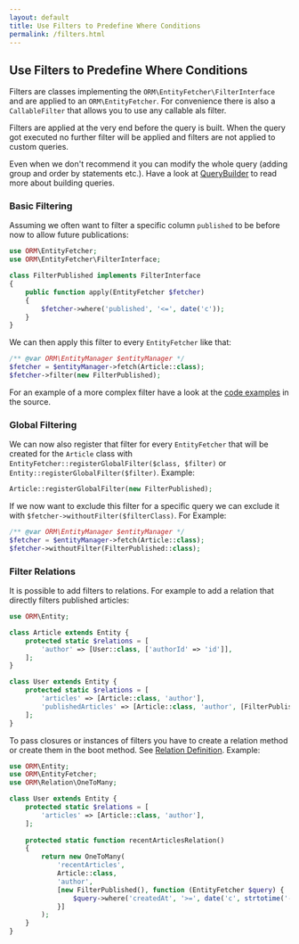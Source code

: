 ```yaml
---
layout: default
title: Use Filters to Predefine Where Conditions
permalink: /filters.html
---
```

## Use Filters to Predefine Where Conditions

Filters are classes implementing the `ORM\EntityFetcher\FilterInterface` and are applied to an `ORM\EntityFetcher`. For
convenience there is also a `CallableFilter` that allows you to use any callable als filter.

Filters are applied at the very end before the query is built. When the query got executed no further filter will be
applied and filters are not applied to custom queries.

Even when we don't recommend it you can modify the whole query (adding group and order by statements etc.). Have a look
at [QueryBuilder](querybuilder.md) to read more about building queries.

### Basic Filtering

Assuming we often want to filter a specific column `published` to be before now to allow future publications:

```php
use ORM\EntityFetcher;
use ORM\EntityFetcher\FilterInterface;

class FilterPublished implements FilterInterface
{
    public function apply(EntityFetcher $fetcher)
    {
        $fetcher->where('published', '<=', date('c'));
    }
}
```

We can then apply this filter to every `EntityFetcher` like that:

```php
/** @var ORM\EntityManager $entityManager */
$fetcher = $entityManager->fetch(Article::class);
$fetcher->filter(new FilterPublished);
```

For an example of a more complex filter have a look at the
[code examples](https://github.com/tflori/orm/blob/master/examples) in the source.

### Global Filtering

We can now also register that filter for every `EntityFetcher` that will be created for the `Article` class with
`EntityFetcher::registerGlobalFilter($class, $filter)` or `Entity::registerGlobalFilter($filter)`. Example:

```php
Article::registerGlobalFilter(new FilterPublished);
```

If we now want to exclude this filter for a specific query we can exclude it with
`$fetcher->withoutFilter($filterClass)`. For Example:

```php
/** @var ORM\EntityManager $entityManager */
$fetcher = $entityManager->fetch(Article::class);
$fetcher->withoutFilter(FilterPublished::class);
```

### Filter Relations

It is possible to add filters to relations. For example to add a relation that directly filters published articles:

```php
use ORM\Entity;

class Article extends Entity {
    protected static $relations = [
        'author' => [User::class, ['authorId' => 'id']],
    ];
}

class User extends Entity {
    protected static $relations = [
        'articles' => [Article::class, 'author'],
        'publishedArticles' => [Article::class, 'author', [FilterPublished::class]],
    ];
}
```

To pass closures or instances of filters you have to create a relation method or create them in the boot method. See
[Relation Definition](relationDefinition.md). Example:

```php
use ORM\Entity;
use ORM\EntityFetcher;
use ORM\Relation\OneToMany;

class User extends Entity {
    protected static $relations = [
        'articles' => [Article::class, 'author'],
    ];
    
    protected static function recentArticlesRelation()
    {
        return new OneToMany(
            'recentArticles', 
            Article::class, 
            'author', 
            [new FilterPublished(), function (EntityFetcher $query) {
                $query->where('createdAt', '>=', date('c', strtotime('-2 weeks')));
            }]
        );
    }
}
```

